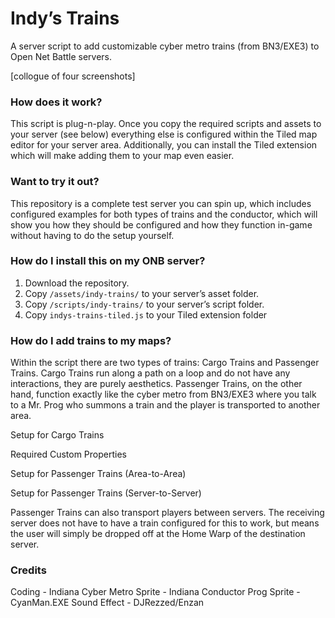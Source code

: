 # Indy’s Trains

A server script to add customizable cyber metro trains (from BN3/EXE3) to Open Net Battle servers. 

[collogue of four screenshots]

### How does it work?

This script is plug-n-play. Once you copy the required scripts and assets to your server (see below) everything else is configured within the Tiled map editor for your server area. Additionally, you can install the Tiled extension which will make adding them to your map even easier. 

### Want to try it out? 

This repository is a complete test server you can spin up, which includes configured examples for both types of trains and the conductor, which will show you how they should be configured and how they function in-game without having to do the setup yourself. 

### How do I install this on my ONB server? 

1. Download the repository. 
2. Copy `/assets/indy-trains/` to your server’s asset folder. 
3. Copy `/scripts/indy-trains/` to your server’s script folder. 
4. Copy `indys-trains-tiled.js` to your Tiled extension folder  

### How do I add trains to my maps? 

Within the script there are two types of trains: Cargo Trains and Passenger Trains. Cargo Trains run along a path on a loop and do not have any interactions, they are purely aesthetics. Passenger Trains, on the other hand, function exactly like the cyber metro from BN3/EXE3 where you talk to a Mr. Prog who summons a train and the player is transported to another area. 

Setup for Cargo Trains

Required Custom Properties


Setup for Passenger Trains (Area-to-Area)



Setup for Passenger Trains (Server-to-Server)

Passenger Trains can also transport players between servers. The receiving server does not have to have a train configured for this to work, but means the user will simply be dropped off at the Home Warp of the destination server. 

### Credits

Coding - Indiana
Cyber Metro Sprite - Indiana
Conductor Prog Sprite - CyanMan.EXE
Sound Effect - DJRezzed/Enzan
